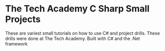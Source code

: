 # The Tech Academy C Sharp Small Projects
These are variest small tutorials on how to use C# and project drills.
These drills were done at The Tech Academy. 
Built with C# and the .Net framework




 
